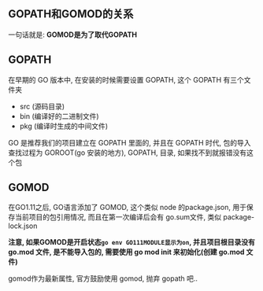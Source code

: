 ## GOPATH和GOMOD的关系

一句话就是: **GOMOD是为了取代GOPATH**



## GOPATH

在早期的 GO 版本中, 在安装的时候需要设置 GOPATH, 这个 GOPATH 有三个文件夹

- src (源码目录)
- bin (编译好的二进制文件)
- pkg (编译时生成的中间文件)

GO 是推荐我们的项目建立在 GOPATH 里面的, 并且在 GOPATH 时代, 包的导入查找过程为 GOROOT(go 安装的地方), GOPATH, 目录, 如果找不到就报错没有这个包

## GOMOD

在GO1.11之后, GO语言添加了 GOMOD, 这个类似 node 的package.json, 用于保存当前项目的包引用情况, 而且在第一次编译后会有 go.sum文件, 类似 package-lock.json



**注意, 如果GOMOD是开启状态`go env GO111MODULE显示为on`, 并且项目根目录没有 go.mod 文件, 是不能导入包的, 需要使用 go mod init 来初始化(创建 go.mod 文件)**

gomod作为最新属性, 官方鼓励使用 gomod, 抛弃 gopath 吧..